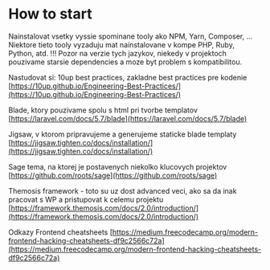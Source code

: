 # How to start

Nainstalovat vsetky vyssie spominane tooly ako NPM, Yarn, Composer, … Niektore tieto tooly vyzaduju mat nainstalovane v kompe PHP, Ruby, Python, atd. !!! Pozor na verzie tych jazykov, niekedy v projektoch pouzivame starsie dependencies a moze byt problem s kompatibilitou.

Nastudovat si: 10up best practices, zakladne best practices pre kodenie [https://10up.github.io/Engineering-Best-Practices/](https://10up.github.io/Engineering-Best-Practices/)

Blade, ktory pouzivame spolu s html pri tvorbe templatov [https://laravel.com/docs/5.7/blade](https://laravel.com/docs/5.7/blade)

Jigsaw, v ktorom pripravujeme a generujeme staticke blade templaty [https://jigsaw.tighten.co/docs/installation/](https://jigsaw.tighten.co/docs/installation/)

Sage tema, na ktorej je postavenych niekolko klucovych projektov [https://github.com/roots/sage](https://github.com/roots/sage)

Themosis framework - toto su uz dost advanced veci, ako sa da inak pracovat s WP a pristupovat k celemu projektu [https://framework.themosis.com/docs/2.0/introduction/](https://framework.themosis.com/docs/2.0/introduction/)

Odkazy Frontend cheatsheets [https://medium.freecodecamp.org/modern-frontend-hacking-cheatsheets-df9c2566c72a](https://medium.freecodecamp.org/modern-frontend-hacking-cheatsheets-df9c2566c72a)

